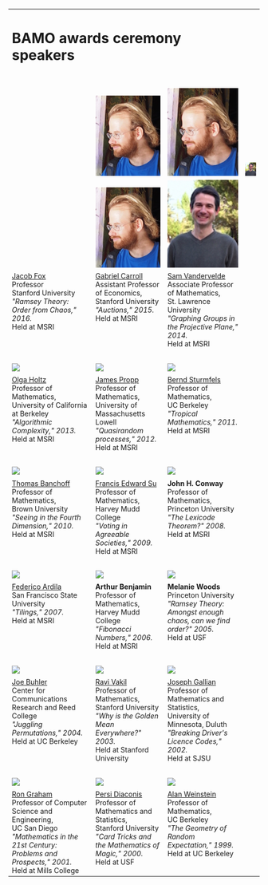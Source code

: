 <table width="650" border="0">
<tr><td colspan="3">
<h1>BAMO awards ceremony speakers</h1>
</td></tr>
<tr> <td colspan="3" height="20px"> </td> </tr>
 <tr valign="bottom">
<td></td>
  <td><img src="/archives/speakerImages/GabrielCarroll_BAMO2015.jpg" border="0"> </td>
<td><img src="/archives/speakerImages/GabrielCarroll_BAMO2015.jpg" border="0"> </td>
<td><img src="/archives/speakerImages/Sam_Vandervelde_Small.jpg" border="0"> </td>
</tr>
<tr valign="bottom">
<td></td>
<td><img src="/archives/speakerImages/GabrielCarroll_BAMO2015.jpg" border="0"> </td>
<td><img src="/archives/speakerImages/Sam_Vandervelde_Small.jpg" border="0"> </td>
</tr>
<tr valign="top">
<td><a href="http://math.mit.edu/~fox/">Jacob Fox</a><br>
Professor<br>
Stanford University<br>
<em> "Ramsey Theory:  Order from Chaos," 2016.</em><br>Held at MSRI</td>
<td><a href="http://web.stanford.edu/~gdc/">Gabriel Carroll</a><br>
Assistant Professor of Economics,<br>
Stanford University<br>
<em>"Auctions," 2015.</em><br>
Held at MSRI</td>
<td><a href="http://myslu.stlawu.edu/~svanderv/">Sam Vandervelde</a><br>
Associate Professor of Mathematics,<br>
St. Lawrence University<br>
<em>"Graphing Groups in the Projective Plane," 2014.</em><br>
Held at MSRI</td>
</tr>
<tr> <td colspan="3" height="20px"> </td> </tr>
<tr valign="bottom">
<td><img src="../speakerImages/OlgaHoltz_BAMO2013.jpg" border="0"></td>
<td><img src="../speakerImages/JamesPropp_BAMO2012.jpg" border="0"> </td>
<td><img src="../speakerImages/BerndSturmfels_BAMO2011.jpg" border="0"> </td>
</tr>
<tr valign="top">
<td><a href="http://www.cs.berkeley.edu/~oholtz/">Olga Holtz</a><br>
Professor of Mathematics,<br>
University of California at Berkeley<br>
<em>"Algorithmic Complexity," 2013.</em><br>
Held at MSRI
</td>
<td>
<a href="http://faculty.uml.edu/jpropp/">James Propp</a><br>
Professor of Mathematics,<br>
University of Massachusetts Lowell<br>
<em>"Quasirandom processes," 2012.</em><br>
Held at MSRI
</td>
<td>
<a href="http://math.berkeley.edu/~bernd/">Bernd Sturmfels</a><br>
Professor of Mathematics,<br>
UC Berkeley<br>
<em>"Tropical Mathematics," 2011.</em><br>
Held at MSRI</td>
</tr>
<tr> <td colspan="3" height="20px"> </td> </tr>
<tr valign="bottom">
<td><img src="../speakerImages/banchoff2_small.jpg" border="0"> </td>
<td><img src="../speakerImages/francis_su_photo_small.jpg" border="0"> </td>
<td><img src="../speakerImages/bamo08_conway_2_small.jpg" border="0"> </td>
</tr>
<tr valign="top">
<td>
<a href="http://www.math.brown.edu/~banchoff/">Thomas Banchoff</a><br>
Professor of Mathematics,<br>
Brown University<br>
<em>"Seeing in the Fourth Dimension," 2010.</em><br>
Held at MSRI
</td>
<td>
<a href="http://www.math.hmc.edu/~su/">Francis Edward Su</a><br>
Professor of Mathematics,<br>
Harvey Mudd College<br>
<em>"Voting in Agreeable Societies," 2009.</em><br>
Held at MSRI</td>
<td>
<b>John H. Conway</b><br>
Professor of Mathematics,<br>
Princeton University<br>
<em>"The Lexicode Theorem?" 2008.</em><br>
Held at MSRI
</td>
</tr>
<tr> <td colspan="3" height="20px"> </td> </tr>
<tr valign="bottom">
<td><img src="../speakerImages/FArdila_small.jpg" border="0"> </td>
<td><img src="../speakerImages/ArthurBenjamin_BAMO_small.jpg" border="0"> </td>
<td><img src="../speakerImages/Melanie_Woods_BAMO_small.jpg" border="0"></td>
</tr>
<tr valign="top">
<td>
<a href="http://math.sfsu.edu/federico/">Federico Ardila</a><br>
San Francisco State University<br>
<em>"Tilings," 2007.</em><br>
Held at MSRI
</td>
<td>
<b>Arthur Benjamin</b><br>
Professor of Mathematics,<br>
Harvey Mudd College<br>
<em>"Fibonacci Numbers," 2006.</em><br>
Held at MSRI</td>
<td>
<b>Melanie Woods</b><br/>
Princeton University<br>
<em>"Ramsey Theory: Amongst enough chaos, can we find order?" 2005.</em><br>
Held at USF
</td>
</tr>
<tr> <td colspan="3" height="20px"> </td> </tr>
<tr valign="bottom">
<td><img src="../speakerImages/Joe_Buhler_BAMO_small.jpg" border="0"> </td>
<td><img src="../speakerImages/Ravi_Vakil_BAMO_small.jpg" border="0"> </td>
<td><img src="../speakerImages/Joe_Gallian_BAMO_small.jpg" border="0"> </td>
</tr>
<tr valign="top">
<td>
<a href="http://www.reed.edu/%7Ejpb/">Joe Buhler</a><br>
Center for Communications<br>
Research and Reed College<br>
<em>"Juggling Permutations," 2004.</em><br>
Held at UC Berkeley
</td>
<td>
<a href="http://math.stanford.edu/%7Evakil/">Ravi Vakil</a><br>
Professor of Mathematics,<br>
Stanford University<br>
<em>"Why is the Golden Mean Everywhere?" 2003.</em><br>
Held at Stanford University
</td>
<td>
<a href="http://www.d.umn.edu/%7Ejgallian/">Joseph Gallian</a><br>
Professor of Mathematics and Statistics,<br>
University of Minnesota, Duluth<br>
<em>"Breaking Driver's Licence Codes," 2002.</em><br>
Held at SJSU
</td>
</tr>
<tr> <td colspan="3" height="20px"> </td> </tr>
<tr valign="bottom">
<td> <img src="../speakerImages/Ron_Graham_BAMO_small.jpg" border="0"></td>
<td> <img src="../speakerImages/Persi_Diaconis_BAMO_small.jpg" border="0"></td>
<td> <img src="../speakerImages/Alan_Weinstein_BAMO_small.jpg" border="0"> </td>
</tr>
<tr valign="top">
<td>
<a href="http://charlotte.ucsd.edu/users/rgraham/">Ron Graham </a><br>
Professor of Computer Science and Engineering,<br>
UC San Diego<br>
<em>"Mathematics in the 21st Century: Problems and Prospects," 2001.</em><br>
Held at Mills College
</td>
<td>
<a href="http://www-stat.stanford.edu/~cgates/PERSI/">Persi Diaconis</a><br/>
Professor of Mathematics and Statistics,<br>
Stanford University<br>
<em>"Card Tricks and the Mathematics of Magic," 2000.</em><br>
Held at USF
</td>
<td>
<a href="http://math.berkeley.edu/%7Ealanw/">Alan Weinstein</a><br>
Professor of Mathematics,<br>
UC Berkeley<br>
<em>"The Geometry of Random Expectation," 1999.</em><br>
 Held at UC Berkeley
</td>
</tr>
</table>
</div>
</div></td></tr></table>
